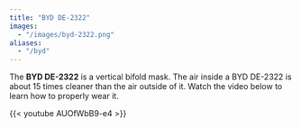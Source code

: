 ```yaml
---
title: "BYD DE-2322"
images:
  - "/images/byd-2322.png"
aliases:
  - "/byd"
---
```


The **BYD DE-2322** is a vertical bifold mask. The air inside a BYD DE-2322 is about 15 times cleaner than the air outside of it. Watch the video below to learn how to properly wear it.

{{< youtube AUOfWbB9-e4 >}}